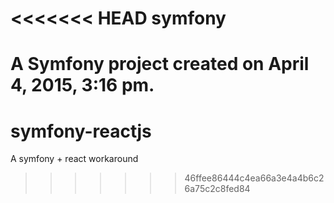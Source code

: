 <<<<<<< HEAD
symfony
=======

A Symfony project created on April 4, 2015, 3:16 pm.
=======
# symfony-reactjs
A symfony + react workaround
>>>>>>> 46ffee86444c4ea66a3e4a4b6c26a75c2c8fed84
